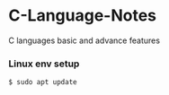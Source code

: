 # C-Language-Notes
C languages basic and advance features



### Linux env setup


``` console
$ sudo apt update
```

